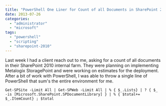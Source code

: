 ```yaml
---
title: "PowerShell One Liner for Count of all Documents in SharePoint 2010 Farm"
date: 2013-07-26
categories: 
  - "administrator"
  - "microsoft"
tags: 
  - "powershell"
  - "scripting"
  - "sharepoint-2010"
---
```


Last week I had a client reach out to me, asking for a count of all documents in their SharePoint 2010 internal farm. They were planning on implementing Metalogix StoragePoint and were working on estimates for the deployment.  
After a bit of work with PowerShell, I was able to throw a single line of PowerShell that sum's the entire environment for me.

```
Get-SPSite -Limit All | Get-SPWeb -Limit All | % { $_.Lists} | ? { $_ -is [Microsoft.SharePoint.SPDocumentLibrary] } | % { $total+= $_.ItemCount} ; $total
```
